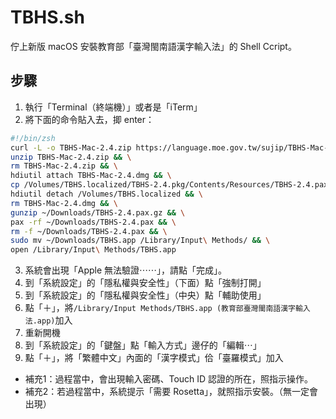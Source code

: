 # TBHS.sh
佇上新版 macOS 安裝教育部「臺灣閩南語漢字輸入法」的 Shell Ccript。

## 步驟

1. 執行「Terminal（終端機）」或者是「iTerm」
2. 將下面的命令貼入去，揤 enter：

```zsh
#!/bin/zsh
curl -L -o TBHS-Mac-2.4.zip https://language.moe.gov.tw/sujip/TBHS-Mac-2.4.zip && \
unzip TBHS-Mac-2.4.zip && \
rm TBHS-Mac-2.4.zip && \
hdiutil attach TBHS-Mac-2.4.dmg && \
cp /Volumes/TBHS.localized/TBHS-2.4.pkg/Contents/Resources/TBHS-2.4.pax.gz ~/Downloads/ && \
hdiutil detach /Volumes/TBHS.localized && \
rm TBHS-Mac-2.4.dmg && \
gunzip ~/Downloads/TBHS-2.4.pax.gz && \
pax -rf ~/Downloads/TBHS-2.4.pax && \
rm -f ~/Downloads/TBHS-2.4.pax && \
sudo mv ~/Downloads/TBHS.app /Library/Input\ Methods/ && \
open /Library/Input\ Methods/TBHS.app
```

3. 系統會出現「Apple 無法驗證⋯⋯」，請點「完成」。
4. 到「系統設定」的「隱私權與安全性」（下面）點「強制打開」
5. 到「系統設定」的「隱私權與安全性」（中央）點「輔助使用」
6. 點「＋」，將`/Library/Input Methods/TBHS.app (教育部臺灣閩南語漢字輸入法.app)`加入
7. 重新開機
8. 到「系統設定」的「鍵盤」點「輸入方式」邊仔的「編輯⋯」
9. 點「＋」，將「繁體中文」內面的「漢字模式」佮「臺羅模式」加入

- 補充1：過程當中，會出現輸入密碼、Touch ID 認證的所在，照指示操作。
- 補充2：若過程當中，系統提示「需要 Rosetta」，就照指示安裝。（無一定會出現）